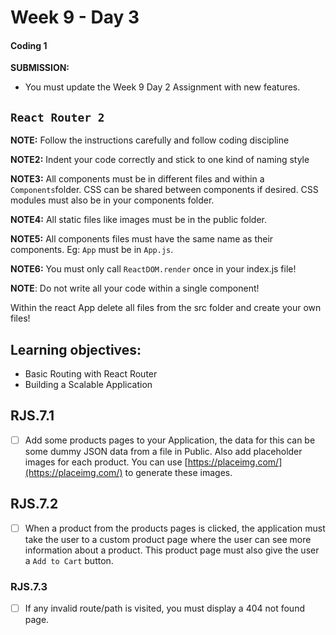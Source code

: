 # Week 9 - Day 3

#### Coding 1

**SUBMISSION:**

- You must update the Week 9 Day 2 Assignment with new features. 

## `React Router 2`


**NOTE:** Follow the instructions carefully and follow coding discipline

**NOTE2:** Indent your code correctly and stick to one kind of naming style

**NOTE3:** All components must be in different files and within a `Components`folder. CSS can be shared between components if desired. CSS modules must also be in your components folder. 

**NOTE4:** All static files like images must be in the public folder.

**NOTE5:** All components files must have the same name as their components. Eg: `App` must be in `App.js`.

**NOTE6:** You must only call `ReactDOM.render` once in your index.js file! 

**NOTE**: Do not write all your code within a single component!

Within the react App delete all files from the src folder and create your own files!

## Learning objectives:
- Basic Routing with React Router
- Building a Scalable Application


## RJS.7.1

- [ ] Add some products pages to your Application, the data for this can be some dummy JSON data from a file in Public. Also add placeholder images for each product. You can use [https://placeimg.com/](https://placeimg.com/) to generate these images.

## RJS.7.2

- [ ] When a product from the products pages is clicked, the application must take the user to a custom product page where the user can see more information about a product. This product page must also give the user a `Add to Cart` button.

### RJS.7.3

- [ ] If any invalid route/path is visited, you must display a 404 not found page.



